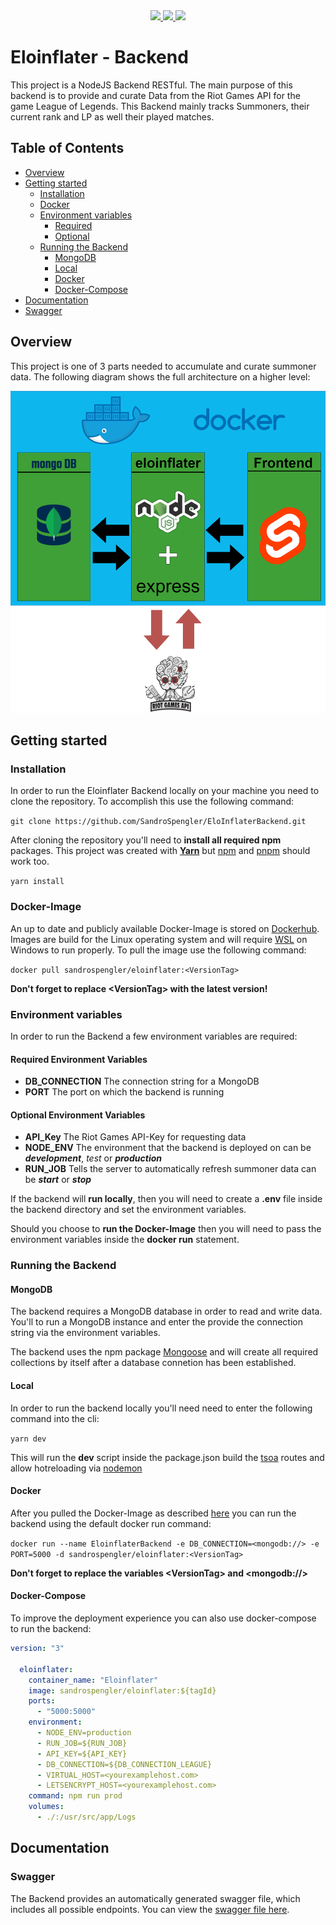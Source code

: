 <div align='center'>
  <a href='https://eloinflaterinstance.azurewebsites.net/'>
    <img src='https://tinyurl.com/AzureShield'>
  </a>
  <a href='https://eloinflater.axfert.com'>
    <img src='https://tinyurl.com/BackendLogo'>
  </a>
  <a href='https://eloinflaterinstance.azurewebsites.net/swagger/'>
    <img src='https://img.shields.io/badge/Docs-Swagger-green?logo=swagger'>
  </a>
</div>

# **Eloinflater - Backend**

This project is a NodeJS Backend RESTful. The main purpose of this backend is to provide and curate Data from the Riot Games API for the game League of Legends. This Backend mainly tracks Summoners, their current rank and LP as well their played matches.

## Table of Contents

- [Overview](#Overview)
- [Getting started](#Getting-started)
  - [Installation](#Installation)
  - [Docker](#Docker-Image)
  - [Environment variables](#Environment-variables)
    - [Required](#Required-Environment-Variables)
    - [Optional](#Optional-Environment-Variables)
  - [Running the Backend](#Running-the-Backend)
    - [MongoDB](#MongoDB)
    - [Local](#Local)
    - [Docker](#Docker)
    - [Docker-Compose](#Docker-Compose)
- [Documentation](#Documentation)
- [Swagger](#Swagger)

## Overview

This project is one of 3 parts needed to accumulate and curate summoner data. The following diagram shows the full architecture on a higher level:

![Alt text](pictures/EloinflaterOverview.png)

## Getting started

### Installation

In order to run the Eloinflater Backend locally on your machine you need to clone the repository. To accomplish this use the following command:

`git clone https://github.com/SandroSpengler/EloInflaterBackend.git`

After cloning the repository you'll need to **install all required npm** packages. This project was created with [**Yarn**](https://classic.yarnpkg.com/lang/en/docs/install/#windows-stable) but [npm](https://docs.npmjs.com/cli/v6/commands/npm-install) and [pnpm](https://pnpm.io/installation) should work too.

`yarn install`

### Docker-Image

An up to date and publicly available Docker-Image is stored on [Dockerhub](https://hub.docker.com/r/sandrospengler/eloinflater/tags). Images are build for the Linux operating system and will require [WSL](https://learn.microsoft.com/en-us/windows/wsl/install) on Windows to run properly. To pull the image use the following command:

`docker pull sandrospengler/eloinflater:<VersionTag>`

**Don't forget to replace \<VersionTag> with the latest version!**

### Environment variables

In order to run the Backend a few environment variables are required:

#### Required Environment Variables

- **DB_CONNECTION**
  The connection string for a MongoDB
- **PORT**
  The port on which the backend is running

#### Optional Environment Variables

- **API_Key**
  The Riot Games API-Key for requesting data
- **NODE_ENV**
  The environment that the backend is deployed on can be **_development_**, _test_ or **_production_**
- **RUN_JOB**
  Tells the server to automatically refresh summoner data can be **_start_** or **_stop_**

If the backend will **run locally**, then you will need to create a **.env** file inside the backend directory and set the environment variables.

Should you choose to **run the Docker-Image** then you will need to pass the environment variables inside the **docker run** statement.

### Running the Backend

#### MongoDB

The backend requires a MongoDB database in order to read and write data. You'll to run a MongoDB instance and enter the provide the connection string via the environment variables.

The backend uses the npm package [Mongoose](https://www.npmjs.com/package/mongoose) and will create all required collections by itself after a database connetion has been established.

#### Local

In order to run the backend locally you'll need need to enter the following command into the cli:

`yarn dev`

This will run the **dev** script inside the package.json build the [tsoa](https://tsoa-community.github.io/docs/introduction.html) routes and allow hotreloading via [nodemon](https://www.npmjs.com/package/nodemon)

#### Docker

After you pulled the Docker-Image as described [here](#Docker-Image) you can run the backend using the default docker run command:

`docker run --name EloinflaterBackend -e DB_CONNECTION=<mongodb://> -e PORT=5000 -d sandrospengler/eloinflater:<VersionTag>`

**Don't forget to replace the variables \<VersionTag> and \<mongodb://>**

#### Docker-Compose

To improve the deployment experience you can also use docker-compose to run the backend:

```yaml
version: "3"

  eloinflater:
    container_name: "Eloinflater"
    image: sandrospengler/eloinflater:${tagId}
    ports:
      - "5000:5000"
    environment:
      - NODE_ENV=production
      - RUN_JOB=${RUN_JOB}
      - API_KEY=${API_KEY}
      - DB_CONNECTION=${DB_CONNECTION_LEAGUE}
      - VIRTUAL_HOST=<yourexamplehost.com>
      - LETSENCRYPT_HOST=<yourexamplehost.com>
    command: npm run prod
    volumes:
      - ./:/usr/src/app/Logs
```

## Documentation

### Swagger

The Backend provides an automatically generated swagger file, which includes all possible endpoints. You can view the [swagger file here](https://eloinflater.axfert.com/swagger/).
